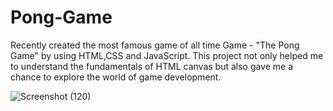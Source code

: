 # Pong-Game
Recently created the most famous game of all time Game - "The Pong Game" by using HTML,CSS and JavaScript.
This project not only helped me to understand the fundamentals of HTML canvas but also gave me a chance to explore the world of game development.

![Screenshot (120)](https://user-images.githubusercontent.com/117966470/221487074-6154aae8-43f0-4bc7-9d11-cfb447571a83.png)
